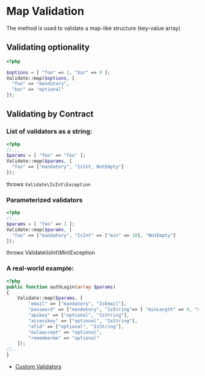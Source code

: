 # Map Validation

The method is used to validate a map-like structure (key-value array)

## Validating optionality

```php
<?php

$options = [ "foo" => 1, "bar" => 9 ];
Validate::map($options, [
  "foo" => "mandatory",
  "bar" => "optional"
]);
```

## Validating by Contract

### List of validators as a string:
```php
<?php
//...
$params = [ "foo" => "foo" ];
Validate::map($params, [
  "foo" => ["mandatory", "IsInt, NotEmpty"]
]);
```
throws `Validate\IsInt\Exception`

### Parameterized validators
```php
<?php
//...
$params = [ "foo" => 1 ];
Validate::map($params, [
  "foo" => ["mandatory", "IsInt" => ["min" => 10], "NotEmpty"]
]);
```
throws Validate\IsInt\Min\Exception


### A real-world example:
```php
<?php
public function authLogin(array $params)
{
    Validate::map($params, [
        "email" => ["mandatory", "IsEmail"],
        "password" => ["mandatory", "IsString"=> [ "minLength" => 6, "maxLength" => 32, "notEmpty" => true ]],
        "apikey" => ["optional", "IsString"],
        "accesskey" => ["optional", "IsString"],
        "afid" => ["optional", "IsString"],
        "eulaaccept" => "optional",
        "rememberme" => "optional"
    ]);
//...
}
```

* [Custom Validators](./validator-interface.md)